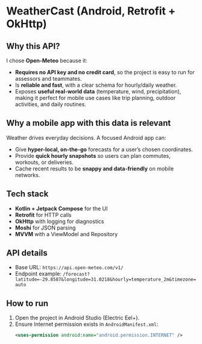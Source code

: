 # WeatherCast (Android, Retrofit + OkHttp)

## Why this API?
I chose **Open-Meteo** because it:
- **Requires no API key and no credit card**, so the project is easy to run for assessors and teammates.
- Is **reliable and fast**, with a clear schema for hourly/daily weather.
- Exposes **useful real-world data** (temperature, wind, precipitation), making it perfect for mobile use cases like trip planning, outdoor activities, and daily routines.

## Why a mobile app with this data is relevant
Weather drives everyday decisions. A focused Android app can:
- Give **hyper-local, on-the-go** forecasts for a user’s chosen coordinates.
- Provide **quick hourly snapshots** so users can plan commutes, workouts, or deliveries.
- Cache recent results to be **snappy and data-friendly** on mobile networks.

## Tech stack
- **Kotlin + Jetpack Compose** for the UI
- **Retrofit** for HTTP calls
- **OkHttp** with logging for diagnostics
- **Moshi** for JSON parsing
- **MVVM** with a ViewModel and Repository

## API details
- Base URL: `https://api.open-meteo.com/v1/`
- Endpoint example: `/forecast?latitude=-29.8587&longitude=31.0218&hourly=temperature_2m&timezone=auto`

## How to run
1. Open the project in Android Studio (Electric Eel+).
2. Ensure Internet permission exists in `AndroidManifest.xml`:
   ```xml
   <uses-permission android:name="android.permission.INTERNET" />
